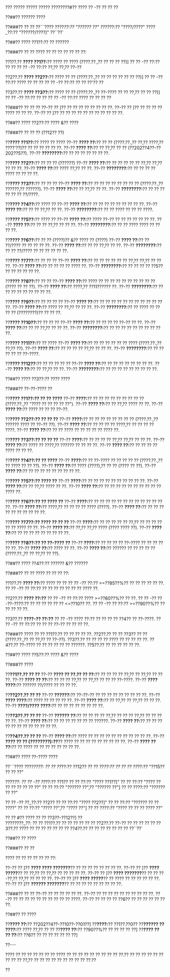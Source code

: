 ??? ????? ????? ????? ????????#?? ???? ?? -?? ?? ?? ??

??##?? ?????? ????

??###?? ?? ??
??```????
????_??:?? "?????? ??"
????_??:?? "????/????"
????_??:?? "??????/????]"
??``??`

??##?? ???? ??1??:?? ?? ??????

??###?? ?? ??
???? ?? ?? ?? ?? ?? ?? ??:

??1??.?? **???? ??1??:**?? ???? ?? ???? (????.??.,?? ?? ?? ?? ??)]
??  ?? -?? ??:?? ?? ??
??  ?? -?? ??:?? ??,?? ??,?? ??-??

??2??.?? **???? ??2??:**?? ???? ?? ?? (????.??.,?? ?? ?? ?? ?? ?? ?? ??)]
??  ?? -?? ??:?? ???? ?? ?? ??
??  ?? -?? ??:?? ?? ?? ??'?? ??

??3??.?? **???? ??3??:**?? ???? ?? ?? (????.??.,?? ??-???? ?? ?? ??,?? ?? ?? ??)]
??  ?? -?? ??:?? ?? ??
??  ?? -?? ??:?? ???? ?? ?? ?? ??

??###?? ?? ?? ??
??-?? ?? ]?? ?? ?? ?? ?? ?? ?? ?? ??.
??-?? ?? ]?? ?? ?? ?? ?? ???? ?? ?? ??.
??-?? ?? ]?? ?? ?? ?? ?? ?? ?? ?? ?? ?? ?? ??.

??##?? ???? ??2??:?? ???? &?? ????

??###?? ?? ?? ?? (??12?? ??)

??**???? ??1??:**?? ???? ?? ????
??-?? **???? ??:**?? ?? ?? (????.??.,?? ??,?? ????,?? ????'??)?? ?? ?? ?? ?? ?? ??.
??-?? **???? ??:**?? ?? ??,?? ?? ?? (??202??4??-??202??5??).
??-?? **????????:**?? ?? ?? ?? ?? ?? ?? ??.

??**???? ??2??:**?? ?? ?? ?? (??????)
??-?? **???? ??:**?? ?? ?? ?? ?? ?? ??,?? ??,?? ?? ?? ??.
??-?? **???? ??:**?? ???? ??,?? ?? ??.
??-?? **????????:**?? ?? ?? ?? ?? ???? ?? ?? ?? ??.

??**???? ??3??:**?? ?? ?? ??
??-?? **???? ??:**?? ?? ?? ?? ?? ?? ?? ?? ?? (????.??.,?? ??????,?? ??????).
??-?? **???? ??:**?? ?? ??,?? ?? ??.
??-?? **????????:**?? ?? ?? ?? ?? ?? ?? ??/????.

??**???? ??4??:**?? ???? ??
??-?? **???? ??:**?? ?? ?? ?? ?? ?? ?? ?? ?? ??.
??-?? **???? ??:**?? ?? ?? ??,?? ?? ??.
??-?? **????????:**?? ?? ?? ???? ?? ?? ?? ????.

??**???? ??5??:**?? ???? ??
??-?? **???? ??:**?? ???? ??-?? ?? ?? ?? ?? ?? ?? ??.
??-?? **???? ??:**?? ?? ?? ??,?? ?? ?? ??.
??-?? **????????:**?? ?? ?? ???? ???? ?? ?? ?? ??.

??**???? ??6??:**?? ?? ?? (????)?? &?? ???? ?? (????)
??-?? **???? ??:**?? ?? ??/???? ?? ?? ?? ?? ??.
??-?? **???? ??:**?? ?? ?? ??,?? ?? ??.
??-?? **????????:**?? ?? ?? ??/???? ?? ?? ?? ?? ?? ??.

??**???? ??7??:**?? ?? ?? ??
??-?? **???? ??:**?? ?? ?? ?? ?? ?? ?? ??,?? ??,?? ?? ?? ??.
??-?? **???? ??:**?? ?? ?? ?? ?? ???? ??.
??-?? **????????:**?? ?? ?? ?? ?? ??5?? ?? ?? ?? ?? ?? ??.

??**???? ??8??:**?? ?? ??
??-?? **???? ??:**?? ???? ?? ?? ?? ?? ?? ?? ?? ?? ?? ?? (???? ?? ?? ??).
??-?? **???? ??:**?? ????,?? ??11?????? ??.
??-?? **????????:**?? ?? ?? ?? ?? ?? ?? ?? ?? ??.

??**???? ??9??:**?? ?? ?? ?? ??
??-?? **???? ??:**?? ?? ?? ?? ?? ?? ?? ?? ?? ?? ?? ?? ??.
??-?? **???? ??:**?? ???? ?? ??,?? ?? ?? ??.
??-?? **????????:**?? ?? ???? ?? ?? ?? ?? (????????)?? ?? ?? ??.

??**???? ??10??:**?? ?? ?? ??
??-?? **???? ??:**?? ?? ?? ?? ?? ??-?? ?? ??.
??-?? **???? ??:**?? ?? ?? ??,?? ?? ?? ??.
??-?? **????????:**?? ?? ?? ?? ?? ?? ?? ?? ?? ?? ??.

??**???? ??11??:**?? ?? ????
??-?? **???? ??:**?? ?? ?? ?? ?? ?? ?? ???? (????.??.,?? ??,?? ??).
??-?? **???? ??:**?? ?? ?? ?? ?? ??,?? ?? ?? ??.
??-?? **????????:**?? ?? ?? ?? ?? ?? ??-????.

??**???? ??12??:**?? ?? ?? ?? ?? ??
??-?? **???? ??:**?? ?? ?? ?? ?? ?? ?? ?? ??.
??-?? **???? ??:**?? ?? ??,?? ?? ??.
??-?? **????????:**?? ?? ?? ?? ?? ?? ?? ?? ?? ??.

??##?? ???? ??3??:?? ???? ????

??###?? ??-??-???? ??

??**???? ??1??:?? ?? ?? ????**
??-?? **????:**?? ?? ?? ?? ?? ?? ?? ?? ?? ?? (????.??.,?? "???? ?? ?? ?? ?? ??").
??-?? **???? ??:**?? ?? ??,?? ???? ?? ??.
??-?? **???? ??:**?? ???? ?? ?? ?? ??-??.

??**???? ??2??:?? ?? ?? ??**
??-?? **????:**?? ?? ?? ?? ?? ?? ?? ?? ?? (????.??.,?? ?????? ???? ?? ??-?? ??).
??-?? **???? ??:**?? ?? ?? ?? ?? ????,?? ?? ?? ?? ?? ????.
??-?? **???? ??:**?? ?? ?? ???? ?? ?? ?? ?? ?? ???? ??.

??**???? ??3??:?? ?? ?? ??**
??-?? **????:**?? ?? ?? ?? ?? ??,?? ??,?? ?? ?? ??.
??-?? **???? ??:**?? ???? ?? ????,?? ?????? ?? ?? ?? ??.
??-?? **???? ??:**?? ?? ?? ?? ?? ???? ?? ?? ??.

??**???? ??4??:?? ?? ????**
??-?? **????:**?? ?? ??-???? ?? ?? ?? ?? ?? (????.??.,?? ?? ???? ?? ?? ??).
??-?? **???? ??:**?? ???? (????),?? ?? ?? (???? ?? ??).
??-?? **???? ??:**?? ?? ?? ?? ?? ?? ?? ?? ?? ??.

??**???? ??5??:?? ???? ??**
??-?? **????:**?? ?? ?? ?? ?? ?? ?? ?? ?? ?? ??.
??-?? **???? ??:**?? ?? ??,?? ???? ?? ??.
??-?? **???? ??:**?? ?? ?? ?? ?? ?? ?? ?? ?? ?? ?? ???? ??.

??**???? ??6??:?? ?? ???? ??**
??-?? **????:**?? ?? ?? ?? ?? ?? ?? ?? ?? ?? ?? ?? ?? ??.
??-?? **???? ??:**?? ????,?? ?? ?? ?? ?? ???? (????).
??-?? **???? ??:**?? ?? ?? ?? ?? ?? ?? ?? ?? ?? ??.

??**???? ??7??:?? ???? ?? ?? ??**
??-?? **????:**?? ?? ?? ?? ?? ?? ??,?? ?? ?? ?? ?? ?? ?? ???? ?? ??.
??-?? **???? ??:**?? ??,?? ??,?? ???? (???? ???? ??).
??-?? **???? ??:**?? ?? ?? ?? ?? ?? ?? ?? ?? ??.

??**???? ??8??:?? ?? ??-???? ??**
??-?? **????:**?? ?? ?? ?? ?? ??-???? ?? ?? ?? ?? ?? ??.
??-?? **???? ??:**?? ???? ?? ??.
??-?? **???? ??:**?? ?????? ?? ?? ?? ?? ?? (????.??.,?? ?? ??,?? ?? ??).

??##?? ???? ??4??:?? ?????? &?? ??????

??###?? ?? ??
???? ?? ?? ?? ??:

??1??.?? **???? ??:**?? ???? ?? ??
??  ?? -?? ??:?? >=??85??%?? ?? ?? ?? ?? ?? ??.
??  ?? -?? ?? ??:?? ?? ?? ?? ?? ?? ?? ?? ???? ??.

??2??.?? **???? ??:??**
??  ?? -?? ?? ??:?? ???? >=??80??%?? ?? ??.
??  ?? -?? ??-??-????:?? ?? ?? ?? ?? ?? ?? <=??10?? ??.
??  ?? -?? ?? ??:?? >=??90??%?? ?? ?? ?? ?? ??.

??3??.?? **????-?? ??:??**
??  ?? -?? ???? ??:?? ?? ?? ?? ?? ??4?? ?? ??-????.
??  ?? -?? ?? ??:?? ?? ?? ?? ??-?? ?? ?? ?? ??.

??###?? ???? ?? ??
??1??.?? ?? ?? ?? ?? ??.
??2??.?? ?? ?? ??3?? ?? ?? (????.??.,?? ?? ??,?? ?? ??-??).
??3??.?? ?? ?? ?? ?? ???? ?? ?? ?? ?? ??.
??4??.?? ??-???? ?? ?? ?? ?? ?? ?? ??????.
??5??.?? ?? ?? ?? ?? ?? ??.

??##?? ???? ??5??:?? ???? &?? ????

??###?? ????

??**??1??.?? ?? ??**
??-?? **???? ?? ??.?? ?? ??:**?? ?? ?? ?? ?? ??,?? ?? ??,?? ?? ?? ??.
??-?? **???? ?? ??:**?? ?? ?? ?? ??,?? ?? ??,?? ?? ?? ?? ??-????.
??-?? **???? ????:**?? ?????? ??/???? ?? ?? ?? ??.

??**??2??.?? ?? ??**
??-?? **??????:**?? ??-??-?? ?? ?? ?? ?? ?? ?? ?? ?? ??.
??-?? **???? ????:**?? ???? ?? ?? ?? ?? ??.
??-?? **???? ??:**?? ?? ??,?? ?? ??,?? ?? ?? ??.
??-?? **????/???? ????:**?? ?? ?? ?? ?? ?? ?? ?? ??.

??**??3??.?? ?? ??**
??-?? **?????? ??:**?? ?? ?? ?? ?? ??,?? ?? ?? ?? ??,?? ?? ?? ?? ?? ??.
??-?? **???? ??:**?? ?? ?? ?? ?? ?? ?? ?? ??????.
??-?? **???? ??:**?? ?? ?? ?? ?? ?? ?? ?? ?? ?? ?? ?? ??.

??**??4??.?? ?? ??**
??-?? **???? ??:**?? ???? ?? ?? ?? ?? ?? ?? ?? ?? ?? ?? ??.
??-?? **???? ?? ?? (????????):??**?? ???? ?? ?? ?? ?? ?? ?? ?? ?? ??.
??-?? **???? ?? ??:**?? ?? ???? ?? ?? ?? ?? ?? ?? ?? ??.

??##?? ???? ??-???? ????

??```????
????_????:
?? ?? ??_??:?? ??12??
?? ?? ??_??:?? ??
?? ?? ??_??:?? "??15?? ?? ?? ??"

????_??:
?? ?? -?? ??_??:?? ??1??
??   ?? ??:?? "???? ??1??]"
??   ?? ??:?? "???? ?? ?? ?? ?? ?? ?? ??"
??   ?? ??:?? "?????? ??",?? "?????? ??"]
??   ?? ????:?? "?????? ?? ??"

?? ?? -?? ??_??:?? ??2??
??   ?? ??:?? "???? ??2??]"
??   ?? ??:?? "?????? ?? ?? ????"
??   ?? ??:?? "???? ??",?? "???? ??"]
??   ?? ????:?? "???? ?? ?? ?? ???? ??"

?? ?? #?? ???? ?? ?? ??3??-??12??]
??  
????????_??:
?? ?? ??1??.?? ?? ?? ?? ??
?? ?? ??2??.?? ??-?? ?? ?? ??
?? ?? ??3??.?? ???? ?? ?? ?? ?? ??
?? ?? ??4??.?? ?? ?? ?? ?? ?? ?? ??
??``??`

??##?? ?? ????

??###?? ?? ??

???? ?? ?? ?? ?? ?? ?? ??:

??-?? ?? ]?? **???? ???? ???????**?? ?? ?? ?? ?? ?? ?? ?? ??.
??-?? ?? ]?? **???? ?????**?? ?? ??,?? ?? ??,?? ?? ?? ?? ?? ??.
??-?? ?? ]?? **???? ???????**?? ?? ?? ??-??,?? ??,?? ?? ?? ?? ??.
??-?? ?? ]?? **???? ?????**?? ?? ???? ?? ?? ?? ?? ?? ??.
??-?? ?? ]?? **?????? ???????**?? ?? ?? ?? ?? ?? ?? ?? ?? ??.

??###?? ?? ??
??-?? ?? ?? ?? ?? ?? ??.
??-?? ?? ?? ?? ?? ?? ?? ?? ?? ?? ??.
??-?? ?? ?? ?? ?? ?? ?? ?? ?? ?? ?? ????.
??-?? ?? ?? ?? ?? ??6?? ?? ?? ?? ?? ?? ?? ??.

??##?? ?? ????

??**???? ??:**?? ??202??4??-??10??-??01??]
??**????:**?? ??1??.??0??
??**?????? ?? ????:**?? ???? ??,?? ?? ??
??**???? ??:**?? ??90??%?? ?? ?? ?? ?? ??]
??**???? ?? ?? ??:**?? ??6?? ?? ?? ?? ?? ?? ?? ??]

??---

???? ?? ?? ?? ?? ?? ?? ?? ???? ?? ?? ?? ?? ?? ?? ?? ?? ?? ??.?? ?? ?? ?? ?? ?? ?? ?? ?? ?? ??,?? ?? ?? ?? ?? ?? ?? ?? ?? ?? ??.??

??